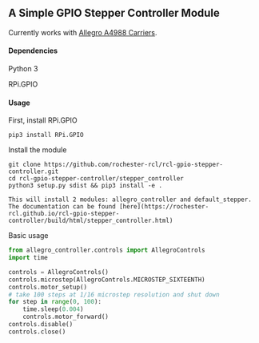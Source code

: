 ## A Simple GPIO Stepper Controller Module
Currently works with [Allegro A4988 Carriers](https://www.pololu.com/product/1182).

#### Dependencies
Python 3

RPi.GPIO


#### Usage
First, install RPi.GPIO

`pip3 install RPi.GPIO`

Install the module
```
git clone https://github.com/rochester-rcl/rcl-gpio-stepper-controller.git
cd rcl-gpio-stepper-controller/stepper_controller
python3 setup.py sdist && pip3 install -e .

This will install 2 modules: allegro_controller and default_stepper. The documentation can be found [here](https://rochester-rcl.github.io/rcl-gpio-stepper-controller/build/html/stepper_controller.html)
```

Basic usage
```python
from allegro_controller.controls import AllegroControls
import time

controls = AllegroControls()
controls.microstep(AllegroControls.MICROSTEP_SIXTEENTH)
controls.motor_setup()
# take 100 steps at 1/16 microstep resolution and shut down
for step in range(0, 100):
    time.sleep(0.004)
    controls.motor_forward()
controls.disable()
controls.close()
```

